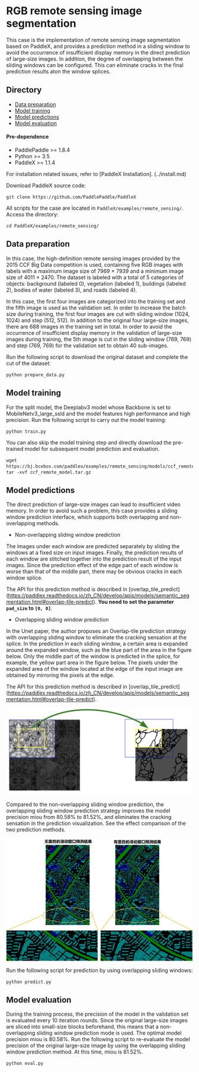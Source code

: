 # RGB remote sensing image segmentation

This case is the implementation of remote sensing image segmentation based on PaddleX, and provides a prediction method in a sliding window to avoid the occurrence of insufficient display memory in the direct prediction of large-size images. In addition, the degree of overlapping between the sliding windows can be configured. This can eliminate cracks in the final prediction results aton the window splices.

## Directory
* [Data preparation](#1)
* [Model training](#2)
* [Model predictions](#3)
* [Model evaluation](#4)

#### Pre-dependence

* PaddlePaddle >= 1.8.4
* Python >= 3.5
* PaddleX >= 1.1.4

For installation related issues, refer to [PaddleX Installation]. (../install.md)

Download PaddleX source code:

```
git clone https://github.com/PaddlePaddle/PaddleX
```

All scripts for the case are located in `PaddleX/examples/remote_sensing/`. Access the directory:

```
cd PaddleX/examples/remote_sensing/
```

## <h2 id="1">Data preparation</h2>

In this case, the high-definition remote sensing images provided by the 2015 CCF Big Data competition is used, containing five RGB images with labels with a maximum image size of 7969 × 7939 and a minimum image size of 4011 × 2470. The dataset is labeled with a total of 5 categories of objects: background (labeled 0), vegetation (labeled 1), buildings (labeled 2), bodies of water (labeled 3), and roads (labeled 4).

In this case, the first four images are categorized into the training set and the fifth image is used as the validation set. In order to increase the batch size during training, the first four images are cut with sliding window (1024, 1024) and step (512, 512). In addition to the original four large-size images, there are 688 images in the training set in total. In order to avoid the occurrence of insufficient display memory in the validation of large-size images during training, the 5th image is cut in the sliding window (769, 769) and step (769, 769) for the validation set to obtain 40 sub-images.

Run the following script to download the original dataset and complete the cut of the dataset:

```
python prepare_data.py
```

## <h2 id="2">Model training</h2>

For the split model, the Deeplabv3 model whose Backbone is set to MobileNetv3_large_ssld and the model features high performance and high precision. Run the following script to carry out the model training:
```
python train.py
```

You can also skip the model training step and directly download the pre-trained model for subsequent model prediction and evaluation.
```
wget https://bj.bcebos.com/paddlex/examples/remote_sensing/models/ccf_remote_model.tar.gz
tar -xvf ccf_remote_model.tar.gz
```

## <h2 id="3">Model predictions</h2>

The direct prediction of large-size images can lead to insufficient video memory. In order to avoid such a problem, this case provides a sliding window prediction interface, which supports both overlapping and non-overlapping methods.

* Non-overlapping sliding window prediction

The images under each window are predicted separately by sliding the windows at a fixed size on input images. Finally, the prediction results of each window are stitched together into the prediction result of the input images. Since the prediction effect of the edge part of each window is worse than that of the middle part, there may be obvious cracks in each window splice.

The API for this prediction method is described in [overlap_tile_predict] (https://paddlex.readthedocs.io/zh_CN/develop/apis/models/semantic_segmentation.html#overlap-tile-predict). **You need to set the parameter `pad_size` to `[0, 0]`**.

* Overlapping sliding window prediction

In the Unet paper, the author proposes an Overlap-tile prediction strategy with overlapping sliding window to eliminate the cracking sensation at the splice. In the prediction in each sliding window, a certain area is expanded around the expanded window, such as the blue part of the area in the figure below. Only the middle part of the window is predicted in the splice, for example, the yellow part area in the figure below. The pixels under the expanded area of the window located at the edge of the input image are obtained by mirroring the pixels at the edge.

The API for this prediction method is described in [overlap_tile_predict] (https://paddlex.readthedocs.io/zh_CN/develop/apis/models/semantic_segmentation.html#overlap-tile-predict).

![](images/overlap_tile.png)

Compared to the non-overlapping sliding window prediction, the overlapping sliding window prediction strategy improves the model precision miou from 80.58% to 81.52%, and eliminates the cracking sensation in the prediction visualization. See the effect comparison of the two prediction methods.

![](images/visualize_compare.jpg)

Run the following script for prediction by using overlapping sliding windows:
```
python predict.py
```

## <h2 id="4">Model evaluation</h2>

During the training process, the precision of the model in the validation set is evaluated every 10 iteration rounds. Since the original large-size images are sliced into small-size blocks beforehand, this means that a non-overlapping sliding window prediction mode is used. The optimal model precision miou is 80.58%. Run the following script to re-evaluate the model precision of the original large-size image by using the overlapping sliding window prediction method. At this time, miou is 81.52%.
```
python eval.py
```
